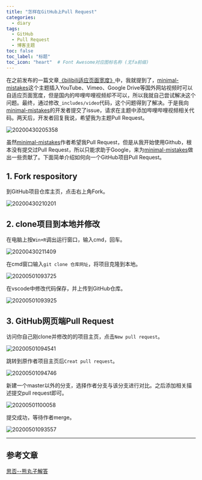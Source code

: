 ```yaml
---
title: "怎样在GitHub上Pull Request"
categories:
  - diary
tags:
  - GitHub
  - Pull Request
  - 博客主题
toc: false
toc_label: "标题"
toc_icon: "heart"  # Font Awesome对应图标名称 (无fa前缀)	
---
```

在之前发布的一篇文章[《bilibili适应页面宽度》][1]中，我就提到了，[minimal-mistakes][2]这个主题插入YouTube、Vimeo、Google Drive等国外网站视频时可以自适应页面宽度，但是国内的哔哩哔哩视频却不可以，所以我就自己尝试解决这个问题。最终，通过修改`_includes/video`代码，这个问题得到了解决。于是我向[minimal-mistakes][2]的开发者提交了issue，请求在主题中添加哔哩哔哩视频相关代码。两天后，开发者回复我说，希望我为主题Pull Request。

![20200430205358](https://cdn.jsdelivr.net/gh/sunete/imghost/img20200430205358.png)

虽然[minimal-mistakes][2]作者希望我Pull Request，但是从我开始使用Github，根本没有提交过Pull Request，所以只能求助于Google，来为[minimal-mistakes][2]做出一些贡献了。下面简单介绍如何向一个GitHub项目Pull Request。

## 1. Fork respository
到GitHub项目仓库主页，点击右上角Fork。

![20200430210201](https://cdn.jsdelivr.net/gh/sunete/imghost/img20200430210201.png)

## 2. clone项目到本地并修改
在电脑上按`Win+R`调出运行窗口，输入cmd，回车。

![20200430211409](https://cdn.jsdelivr.net/gh/sunete/imghost/img20200430211409.png)

在cmd窗口输入`git clone 仓库网址`，将项目克隆到本地。

![20200501093725](https://cdn.jsdelivr.net/gh/sunete/imghost/img20200501093725.png)

在vscode中修改代码保存，并上传到GitHub仓库。

![20200501093925](https://cdn.jsdelivr.net/gh/sunete/imghost/img20200501093925.png)

## 3. GitHub网页端Pull Request
访问你自己刚clone并修改的的项目主页，点击`New pull request`。

![20200501094541](https://cdn.jsdelivr.net/gh/sunete/imghost/img20200501094541.png)

跳转到原作者项目主页后`Creat pull request`。

![20200501094746](https://cdn.jsdelivr.net/gh/sunete/imghost/img20200501094746.png)

新建一个master以外的分支，选择作者分支与该分支进行对比。之后添加相关描述提交pull request即可。

![20200501100058](https://cdn.jsdelivr.net/gh/sunete/imghost/img20200501100058.png)

提交成功，等待作者merge。

![20200501093557](https://cdn.jsdelivr.net/gh/sunete/imghost/img20200501093557.png)



---
## 参考文章

[思否--熊丸子解答](https://segmentfault.com/q/1010000006216219)


[1]: https://sunete.github.io/tutorial/bilibili-video-adapts-to-the-width/
[2]: https://github.com/mmistakes/minimal-mistakes